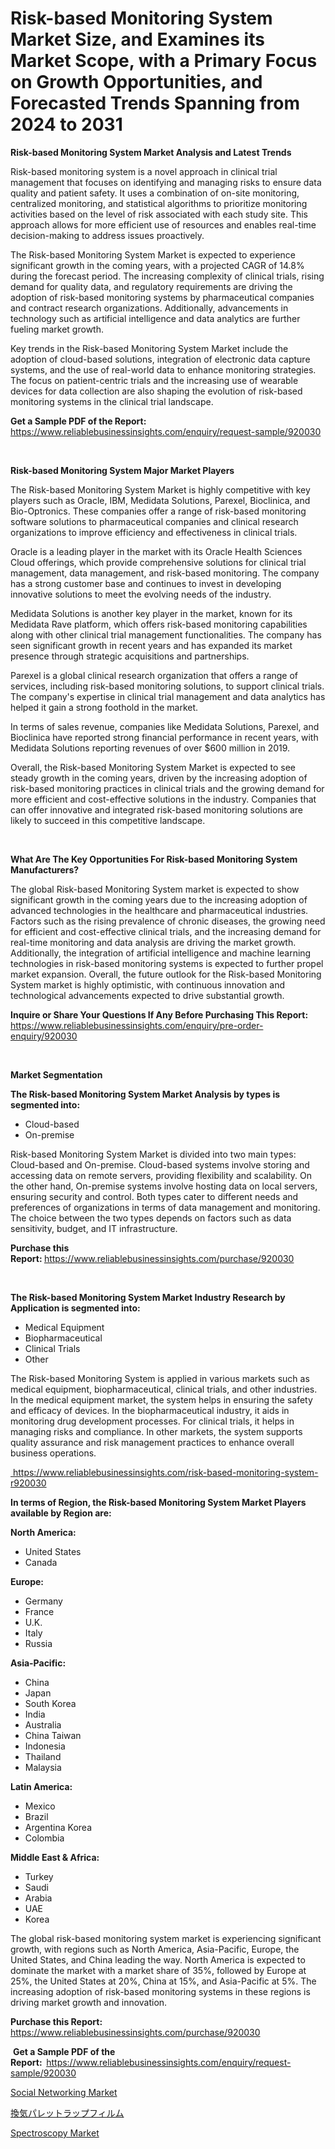 <p><h1>Risk-based Monitoring System Market Size, and Examines its Market Scope, with a Primary Focus on Growth Opportunities, and Forecasted Trends Spanning from 2024 to 2031</h1></p><p><strong>Risk-based Monitoring System Market Analysis and Latest Trends</strong></p>
<p><p>Risk-based monitoring system is a novel approach in clinical trial management that focuses on identifying and managing risks to ensure data quality and patient safety. It uses a combination of on-site monitoring, centralized monitoring, and statistical algorithms to prioritize monitoring activities based on the level of risk associated with each study site. This approach allows for more efficient use of resources and enables real-time decision-making to address issues proactively.</p><p>The Risk-based Monitoring System Market is expected to experience significant growth in the coming years, with a projected CAGR of 14.8% during the forecast period. The increasing complexity of clinical trials, rising demand for quality data, and regulatory requirements are driving the adoption of risk-based monitoring systems by pharmaceutical companies and contract research organizations. Additionally, advancements in technology such as artificial intelligence and data analytics are further fueling market growth.</p><p>Key trends in the Risk-based Monitoring System Market include the adoption of cloud-based solutions, integration of electronic data capture systems, and the use of real-world data to enhance monitoring strategies. The focus on patient-centric trials and the increasing use of wearable devices for data collection are also shaping the evolution of risk-based monitoring systems in the clinical trial landscape.</p></p>
<p><strong>Get a Sample PDF of the Report:&nbsp;</strong> <a href="https://www.reliablebusinessinsights.com/enquiry/request-sample/920030">https://www.reliablebusinessinsights.com/enquiry/request-sample/920030</a></p>
<p>&nbsp;</p>
<p><strong>Risk-based Monitoring System Major Market Players</strong></p>
<p><p>The Risk-based Monitoring System Market is highly competitive with key players such as Oracle, IBM, Medidata Solutions, Parexel, Bioclinica, and Bio-Optronics. These companies offer a range of risk-based monitoring software solutions to pharmaceutical companies and clinical research organizations to improve efficiency and effectiveness in clinical trials.</p><p>Oracle is a leading player in the market with its Oracle Health Sciences Cloud offerings, which provide comprehensive solutions for clinical trial management, data management, and risk-based monitoring. The company has a strong customer base and continues to invest in developing innovative solutions to meet the evolving needs of the industry.</p><p>Medidata Solutions is another key player in the market, known for its Medidata Rave platform, which offers risk-based monitoring capabilities along with other clinical trial management functionalities. The company has seen significant growth in recent years and has expanded its market presence through strategic acquisitions and partnerships.</p><p>Parexel is a global clinical research organization that offers a range of services, including risk-based monitoring solutions, to support clinical trials. The company's expertise in clinical trial management and data analytics has helped it gain a strong foothold in the market.</p><p>In terms of sales revenue, companies like Medidata Solutions, Parexel, and Bioclinica have reported strong financial performance in recent years, with Medidata Solutions reporting revenues of over $600 million in 2019.</p><p>Overall, the Risk-based Monitoring System Market is expected to see steady growth in the coming years, driven by the increasing adoption of risk-based monitoring practices in clinical trials and the growing demand for more efficient and cost-effective solutions in the industry. Companies that can offer innovative and integrated risk-based monitoring solutions are likely to succeed in this competitive landscape.</p></p>
<p>&nbsp;</p>
<p><strong>What Are The Key Opportunities For Risk-based Monitoring System Manufacturers?</strong></p>
<p><p>The global Risk-based Monitoring System market is expected to show significant growth in the coming years due to the increasing adoption of advanced technologies in the healthcare and pharmaceutical industries. Factors such as the rising prevalence of chronic diseases, the growing need for efficient and cost-effective clinical trials, and the increasing demand for real-time monitoring and data analysis are driving the market growth. Additionally, the integration of artificial intelligence and machine learning technologies in risk-based monitoring systems is expected to further propel market expansion. Overall, the future outlook for the Risk-based Monitoring System market is highly optimistic, with continuous innovation and technological advancements expected to drive substantial growth.</p></p>
<p><strong>Inquire or Share Your Questions If Any Before Purchasing This Report:</strong> <a href="https://www.reliablebusinessinsights.com/enquiry/pre-order-enquiry/920030">https://www.reliablebusinessinsights.com/enquiry/pre-order-enquiry/920030</a></p>
<p>&nbsp;</p>
<p><strong>Market Segmentation</strong></p>
<p><strong>The Risk-based Monitoring System Market Analysis by types is segmented into:</strong></p>
<p><ul><li>Cloud-based</li><li>On-premise</li></ul></p>
<p><p>Risk-based Monitoring System Market is divided into two main types: Cloud-based and On-premise. Cloud-based systems involve storing and accessing data on remote servers, providing flexibility and scalability. On the other hand, On-premise systems involve hosting data on local servers, ensuring security and control. Both types cater to different needs and preferences of organizations in terms of data management and monitoring. The choice between the two types depends on factors such as data sensitivity, budget, and IT infrastructure.</p></p>
<p><strong>Purchase this Report:&nbsp;</strong><a href="https://www.reliablebusinessinsights.com/purchase/920030">https://www.reliablebusinessinsights.com/purchase/920030</a></p>
<p>&nbsp;</p>
<p><strong>The Risk-based Monitoring System Market Industry Research by Application is segmented into:</strong></p>
<p><ul><li>Medical Equipment</li><li>Biopharmaceutical</li><li>Clinical Trials</li><li>Other</li></ul></p>
<p><p>The Risk-based Monitoring System is applied in various markets such as medical equipment, biopharmaceutical, clinical trials, and other industries. In the medical equipment market, the system helps in ensuring the safety and efficacy of devices. In the biopharmaceutical industry, it aids in monitoring drug development processes. For clinical trials, it helps in managing risks and compliance. In other markets, the system supports quality assurance and risk management practices to enhance overall business operations.</p></p>
<p><a href="https://www.reliablebusinessinsights.com/risk-based-monitoring-system-r920030">&nbsp;https://www.reliablebusinessinsights.com/risk-based-monitoring-system-r920030</a></p>
<p><strong>In terms of Region, the Risk-based Monitoring System Market Players available by Region are:</strong></p>
<p>
    <p> <strong> North America: </strong>
        <ul>
            <li>United States</li>
            <li>Canada</li>
        </ul>
        </p> 
    <p> <strong> Europe: </strong>
        <ul>
            <li>Germany</li>
            <li>France</li>
            <li>U.K.</li>
            <li>Italy</li>
            <li>Russia</li>
        </ul>
        </p> 
    <p> <strong> Asia-Pacific: </strong>
        <ul>
            <li>China</li>
            <li>Japan</li>
            <li>South Korea</li>
            <li>India</li>
            <li>Australia</li>
            <li>China Taiwan</li>
            <li>Indonesia</li>
            <li>Thailand</li>
            <li>Malaysia</li>
        </ul>
        </p> 
    <p> <strong> Latin America: </strong>
        <ul>
            <li>Mexico</li>
            <li>Brazil</li>
            <li>Argentina Korea</li>
            <li>Colombia</li>
        </ul>
        </p> 
    <p> <strong> Middle East & Africa: </strong>
        <ul>
            <li>Turkey</li>
            <li>Saudi</li>
            <li>Arabia</li>
            <li>UAE</li>
            <li>Korea</li>
        </ul>
    </p>
    </p>
<p><p>The global risk-based monitoring system market is experiencing significant growth, with regions such as North America, Asia-Pacific, Europe, the United States, and China leading the way. North America is expected to dominate the market with a market share of 35%, followed by Europe at 25%, the United States at 20%, China at 15%, and Asia-Pacific at 5%. The increasing adoption of risk-based monitoring systems in these regions is driving market growth and innovation.</p></p>
<p><strong>Purchase this Report: </strong><a href="https://www.reliablebusinessinsights.com/purchase/920030">https://www.reliablebusinessinsights.com/purchase/920030</a></p>
<p>&nbsp;<strong>Get a Sample PDF of the Report:&nbsp;&nbsp;</strong><a href="https://www.reliablebusinessinsights.com/enquiry/request-sample/920030">https://www.reliablebusinessinsights.com/enquiry/request-sample/920030</a></p>
<p><strong></strong></p>
<p><p><a href="https://github.com/dimitrishawkinswaynenp91rgz/Market-Research-Report-List-3/blob/main/social-networking-market.md">Social Networking Market</a></p><p><a href="https://github.com/FredaJerde/Market-Research-Report-List-1/blob/main/7300695181927.md">換気パレットラップフィルム</a></p><p><a href="https://github.com/gladysalidde/Market-Research-Report-List-2/blob/main/spectroscopy-market.md">Spectroscopy Market</a></p></p>